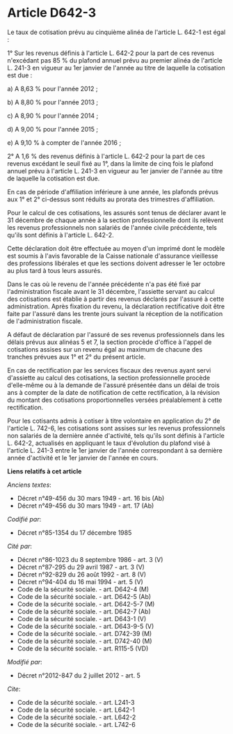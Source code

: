 # Article D642-3

Le taux de cotisation prévu au cinquième alinéa de l'article L. 642-1 est égal : 

1° Sur les revenus définis à l'article L. 642-2 pour la part de ces revenus n'excédant pas 85 % du plafond annuel prévu au
premier alinéa de l'article L. 241-3 en vigueur au 1er janvier de l'année au titre de laquelle la cotisation est due : 

a) A 8,63 % pour l'année 2012 ; 

b) A 8,80 % pour l'année 2013 ; 

c) A 8,90 % pour l'année 2014 ; 

d) A 9,00 % pour l'année 2015 ; 

e) A 9,10 % à compter de l'année 2016 ; 

2° A 1,6 % des revenus définis à l'article L. 642-2 pour la part de ces revenus excédant le seuil fixé au 1°, dans la limite
de cinq fois le plafond annuel prévu à l'article L. 241-3 en vigueur au 1er janvier de l'année au titre de laquelle la
cotisation est due. 

En cas de période d'affiliation inférieure à une année, les plafonds prévus aux 1° et 2° ci-dessus sont réduits au prorata
des trimestres d'affiliation. 

Pour le calcul de ces cotisations, les assurés sont tenus de déclarer avant le 31 décembre de chaque année à la section
professionnelle dont ils relèvent les revenus professionnels non salariés de l'année civile précédente, tels qu'ils sont
définis à l'article L. 642-2. 

Cette déclaration doit être effectuée au moyen d'un imprimé dont le modèle est soumis à l'avis favorable de la Caisse
nationale d'assurance vieillesse des professions libérales et que les sections doivent adresser le 1er octobre au plus tard à
tous leurs assurés. 

Dans le cas où le revenu de l'année précédente n'a pas été fixé par l'administration fiscale avant le 31 décembre, l'assiette
servant au calcul des cotisations est établie à partir des revenus déclarés par l'assuré à cette administration. Après
fixation du revenu, la déclaration rectificative doit être faite par l'assuré dans les trente jours suivant la réception de
la notification de l'administration fiscale. 

A défaut de déclaration par l'assuré de ses revenus professionnels dans les délais prévus aux alinéas 5 et 7, la section
procède d'office à l'appel de cotisations assises sur un revenu égal au maximum de chacune des tranches prévues aux 1° et 2°
du présent article. 

En cas de rectification par les services fiscaux des revenus ayant servi d'assiette au calcul des cotisations, la section
professionnelle procède d'elle-même ou à la demande de l'assuré présentée dans un délai de trois ans à compter de la date de
notification de cette rectification, à la révision du montant des cotisations proportionnelles versées préalablement à cette
rectification. 

Pour les cotisants admis à cotiser à titre volontaire en application du 2° de l'article L. 742-6, les cotisations sont
assises sur les revenus professionnels non salariés de la dernière année d'activité, tels qu'ils sont définis à l'article L.
642-2, actualisés en appliquant le taux d'évolution du plafond visé à l'article L. 241-3 entre le 1er janvier de l'année
correspondant à sa dernière année d'activité et le 1er janvier de l'année en cours.

**Liens relatifs à cet article**

_Anciens textes_:

  - Décret n°49-456 du 30 mars 1949 - art. 16 bis (Ab)
  - Décret n°49-456 du 30 mars 1949 - art. 17 (Ab)

_Codifié par_:

  - Décret n°85-1354 du 17 décembre 1985

_Cité par_:

  - Décret n°86-1023 du 8 septembre 1986 - art. 3 (V)
  - Décret n°87-295 du 29 avril 1987 - art. 3 (V)
  - Décret n°92-829 du 26 août 1992 - art. 8 (V)
  - Décret n°94-404 du 16 mai 1994 - art. 5 (V)
  - Code de la sécurité sociale. - art. D642-4 (M)
  - Code de la sécurité sociale. - art. D642-5 (Ab)
  - Code de la sécurité sociale. - art. D642-5-7 (M)
  - Code de la sécurité sociale. - art. D642-7 (Ab)
  - Code de la sécurité sociale. - art. D643-1 (V)
  - Code de la sécurité sociale. - art. D643-9-5 (V)
  - Code de la sécurité sociale. - art. D742-39 (M)
  - Code de la sécurité sociale. - art. D742-40 (M)
  - Code de la sécurité sociale. - art. R115-5 (VD)

_Modifié par_:

  - Décret n°2012-847 du 2 juillet 2012 - art. 5

_Cite_:

  - Code de la sécurité sociale. - art. L241-3
  - Code de la sécurité sociale. - art. L642-1
  - Code de la sécurité sociale. - art. L642-2
  - Code de la sécurité sociale. - art. L742-6
